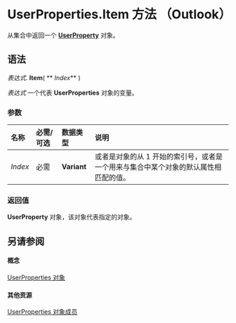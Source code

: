 
# UserProperties.Item 方法 （Outlook）

从集合中返回一个  **[UserProperty](c94f642f-4368-d775-a79f-ce6c39bfe1fd.md)** 对象。


## 语法

 _表达式_. **Item**( ** _Index_** )

 _表达式_ 一个代表 **UserProperties** 对象的变量。


### 参数



|**名称**|**必需/可选**|**数据类型**|**说明**|
|:-----|:-----|:-----|:-----|
| _Index_|必需|**Variant**|或者是对象的从 1 开始的索引号，或者是一个用来与集合中某个对象的默认属性相匹配的值。|

### 返回值

 **UserProperty** 对象，该对象代表指定的对象。


## 另请参阅


#### 概念


[UserProperties 对象](20b49c86-d74f-9bda-382c-559af278c148.md)
#### 其他资源


[UserProperties 对象成员](b71f8a0b-3951-cfb0-89f2-df8851f3993d.md)